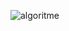 ![algoritme](https://media.discordapp.net/attachments/1243667768406966272/1243667965384065034/Screenshot_3.png?ex=6652f84d&is=6651a6cd&hm=88ef651ce985bf3601961fe906a7bff51c85a1b61a90fbe28974459e7b2df23b&=&format=webp&quality=lossless&width=782&height=619)
